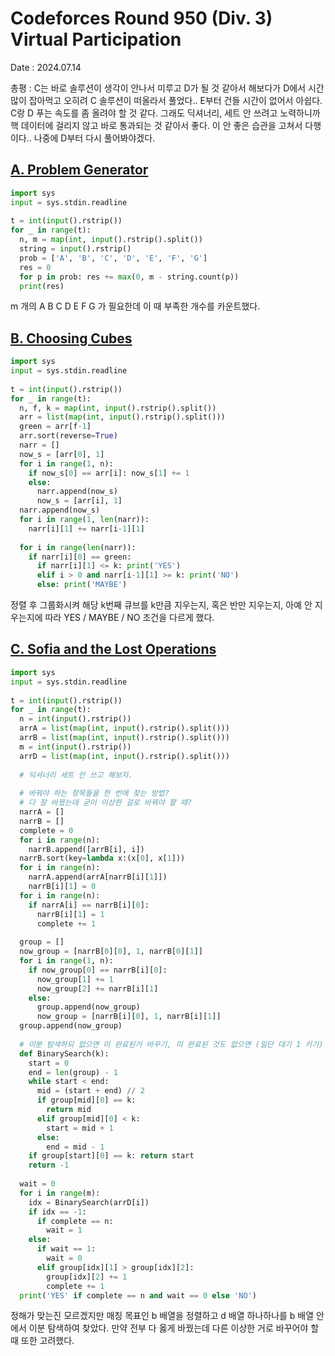 # Codeforces Round 950 (Div. 3) Virtual Participation
Date : 2024.07.14

총평 : C는 바로 솔루션이 생각이 안나서 미루고 D가 될 것 같아서 해보다가 D에서 시간 많이 잡아먹고 오히려 C 솔루션이 떠올라서 풀었다.. E부터 건들 시간이 없어서 아쉽다. C랑 D 푸는 속도를 좀 올려야 할 것 같다. 그래도 딕셔너리, 세트 안 쓰려고 노력하니까 핵 데이터에 걸리지 않고 바로 통과되는 것 같아서 좋다. 이 안 좋은 습관을 고쳐서 다행이다..
나중에 D부터 다시 풀어봐야겠다.

## [A. Problem Generator](https://codeforces.com/contest/1980/problem/A)
```py
import sys
input = sys.stdin.readline
 
t = int(input().rstrip())
for _ in range(t):
  n, m = map(int, input().rstrip().split())
  string = input().rstrip()
  prob = ['A', 'B', 'C', 'D', 'E', 'F', 'G']
  res = 0
  for p in prob: res += max(0, m - string.count(p))
  print(res)
```

m 개의 A B C D E F G 가 필요한데 이 때 부족한 개수를 카운트했다.

## [B. Choosing Cubes](https://codeforces.com/contest/1980/problem/B)
```py
import sys
input = sys.stdin.readline
 
t = int(input().rstrip())
for _ in range(t):
  n, f, k = map(int, input().rstrip().split())
  arr = list(map(int, input().rstrip().split()))
  green = arr[f-1]
  arr.sort(reverse=True)
  narr = []
  now_s = [arr[0], 1]
  for i in range(1, n):
    if now_s[0] == arr[i]: now_s[1] += 1
    else:
      narr.append(now_s)
      now_s = [arr[i], 1]
  narr.append(now_s)
  for i in range(1, len(narr)):
    narr[i][1] += narr[i-1][1]
 
  for i in range(len(narr)):
    if narr[i][0] == green:
      if narr[i][1] <= k: print('YES')
      elif i > 0 and narr[i-1][1] >= k: print('NO')
      else: print('MAYBE')
```

정렬 후 그룹화시켜 해당 k번째 큐브를 k만큼 지우는지, 혹은 반만 지우는지, 아예 안 지우는지에 따라 YES / MAYBE / NO 조건을 다르게 했다.

## [C. Sofia and the Lost Operations](https://codeforces.com/contest/1980/problem/C)
```py
import sys
input = sys.stdin.readline
 
t = int(input().rstrip())
for _ in range(t):
  n = int(input().rstrip())
  arrA = list(map(int, input().rstrip().split()))
  arrB = list(map(int, input().rstrip().split()))
  m = int(input().rstrip())
  arrD = list(map(int, input().rstrip().split()))
 
  # 딕셔너리 세트 안 쓰고 해보자.
 
  # 바꿔야 하는 항목들을 한 번에 찾는 방법?
  # 다 잘 바꿨는데 굳이 이상한 걸로 바꿔야 할 때?
  narrA = []
  narrB = []
  complete = 0
  for i in range(n):
    narrB.append([arrB[i], i])
  narrB.sort(key=lambda x:(x[0], x[1]))
  for i in range(n):
    narrA.append(arrA[narrB[i][1]])
    narrB[i][1] = 0
  for i in range(n):
    if narrA[i] == narrB[i][0]: 
      narrB[i][1] = 1
      complete += 1
 
  group = []
  now_group = [narrB[0][0], 1, narrB[0][1]]
  for i in range(1, n):
    if now_group[0] == narrB[i][0]:
      now_group[1] += 1
      now_group[2] += narrB[i][1]
    else:
      group.append(now_group)
      now_group = [narrB[i][0], 1, narrB[i][1]]
  group.append(now_group)
  
  # 이분 탐색하되 없으면 미 완료된거 바꾸기, 미 완료된 것도 없으면 (일단 대기 1 키기)
  def BinarySearch(k):
    start = 0
    end = len(group) - 1
    while start < end:
      mid = (start + end) // 2
      if group[mid][0] == k:
        return mid
      elif group[mid][0] < k:
        start = mid + 1
      else:
        end = mid - 1
    if group[start][0] == k: return start
    return -1
 
  wait = 0
  for i in range(m):
    idx = BinarySearch(arrD[i])
    if idx == -1:
      if complete == n:
        wait = 1
    else:
      if wait == 1:
        wait = 0
      elif group[idx][1] > group[idx][2]:
        group[idx][2] += 1
        complete += 1
  print('YES' if complete == n and wait == 0 else 'NO')
```

정해가 맞는진 모르겠지만 매칭 목표인 b 배열을 정렬하고 d 배열 하나하나를 b 배열 안에서 이분 탐색하여 찾았다. 만약 전부 다 옳게 바꿨는데 다른 이상한 거로 바꾸어야 할 때 또한 고려했다.

